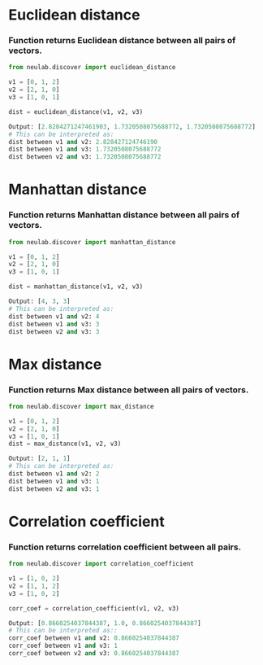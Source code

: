 # Euclidean distance
### Function returns Euclidean distance between all pairs of vectors.
```python
from neulab.discover import euclidean_distance

v1 = [0, 1, 2]
v2 = [2, 1, 0]
v3 = [1, 0, 1]

dist = euclidean_distance(v1, v2, v3)

Output: [2.8284271247461903, 1.7320508075688772, 1.7320508075688772]
# This can be interpreted as:
dist between v1 and v2: 2.828427124746190
dist between v1 and v3: 1.7320508075688772
dist between v2 and v3: 1.7320508075688772
```


# Manhattan distance
### Function returns Manhattan distance between all pairs of vectors.
```python
from neulab.discover import manhattan_distance

v1 = [0, 1, 2]
v2 = [2, 1, 0]
v3 = [1, 0, 1]

dist = manhattan_distance(v1, v2, v3)

Output: [4, 3, 3]
# This can be interpreted as:
dist between v1 and v2: 4
dist between v1 and v3: 3
dist between v2 and v3: 3
```
# Max distance
### Function returns Max distance between all pairs of vectors.
```python
from neulab.discover import max_distance

v1 = [0, 1, 2]
v2 = [2, 1, 0]
v3 = [1, 0, 1]
dist = max_distance(v1, v2, v3)

Output: [2, 1, 1]
# This can be interpreted as:
dist between v1 and v2: 2
dist between v1 and v3: 1
dist between v2 and v3: 1
```
# Correlation coefficient
### Function returns correlation coefficient between all pairs.
```python
from neulab.discover import correlation_coefficient

v1 = [1, 0, 2]
v2 = [1, 1, 2]
v3 = [1, 0, 2]

corr_coef = correlation_coefficient(v1, v2, v3)

Output: [0.8660254037844387, 1.0, 0.8660254037844387]
# This can be interpreted as::
corr_coef between v1 and v2: 0.8660254037844387
corr_coef between v1 and v3: 1
corr_coef between v2 and v3: 0.8660254037844387
```